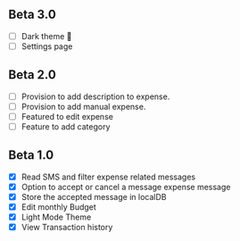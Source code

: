 ## Beta 3.0
- [ ] Dark theme 🖤
- [ ] Settings page

## Beta 2.0
- [ ] Provision to add description to expense.
- [ ] Provision to add manual expense.
- [ ] Featured to edit expense
- [ ] Feature to add category

## Beta 1.0
 - [x] Read SMS and filter expense related messages
 - [x] Option to accept or cancel a message expense message
 - [x] Store the accepted message in localDB
 - [x] Edit monthly Budget
 - [x] Light Mode Theme
 - [x] View Transaction history

